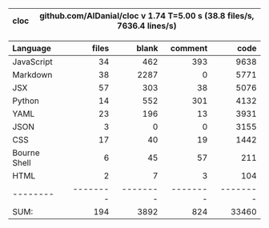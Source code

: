 cloc|github.com/AlDanial/cloc v 1.74  T=5.00 s (38.8 files/s, 7636.4 lines/s)
--- | ---

Language|files|blank|comment|code
:-------|-------:|-------:|-------:|-------:
JavaScript|34|462|393|9638
Markdown|38|2287|0|5771
JSX|57|303|38|5076
Python|14|552|301|4132
YAML|23|196|13|3931
JSON|3|0|0|3155
CSS|17|40|19|1442
Bourne Shell|6|45|57|211
HTML|2|7|3|104
--------|--------|--------|--------|--------
SUM:|194|3892|824|33460
